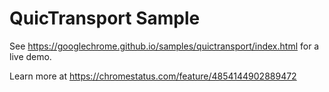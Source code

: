 QuicTransport Sample
===
See https://googlechrome.github.io/samples/quictransport/index.html for a live demo.

Learn more at https://chromestatus.com/feature/4854144902889472
